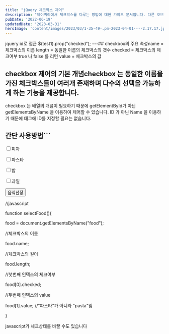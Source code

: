 ```yaml
---
title: "jQuery 체크박스 제어"
description: "제이쿼리에서 체크박스를 다루는 방법에 대한 가이드 문서입니다. 다른 오브젝트와 차이가 나는 체크박스에 대해 간단한 사용방법을 정리하였습니다."
pubDate: '2022-06-19'
updatedDate: '2023-03-31'
heroImage: 'content/images/2023/03/1-35-49-.pm-2023-04-01----2.17.17.jpg'
---
```


jquery id로 접근
$(test1).prop("checked");
---## checkbox의 주요 속성name = 체크박스의 이름
length = 동일한 이름의 체크박스의 갯수
checked = 체크박스의 체크여부 true 나 false 를 리턴
value = 체크박스의 값
## checkbox 제어의 기본 개념checkbox 는 동일한 이름을 가진 체크박스들이 여러개 존재하며 다수의 선택을 가능하게 하는 기능을 제공합니다.
checkbox 는 배열의 개념이 필요하기 때문에 getElementById가 아닌 getElementsByName 을 이용하여 제어할 수 있습니다.
ID 가 아닌 Name 을 이용하기 때문에 태그에 ID를 지정할 필요는 없습니다.
## 간단 사용방법```
<input type="checkbox" name="food" value="pizza" />피자

<input type="checkbox" name="food" value="pasta" />파스타

<input type="checkbox" name="food" value="rice" />밥

<input type="checkbox" name="food" value="fruit" />과일

<input type="button" name="btn" value="음식선정" onclick="selectFood()" />

 

//javascript

function selectFood(){

food = document.getElementsByName("food");

 

//체크박스의 이름

food.name;

 

//체크박스의 길이

food.length;

 

//첫번째 인덱스의 체크여부

food[0].checked;

 

//두번째 인덱스의 value

food[1].value; //"파스타"가 아니라 "pasta"임

}

 

 

javascript가 체크상태를 바꿀 수도 있습니다

<script>

...

...

food[0].checked=true;

food[1].checked=false;

</script>

```